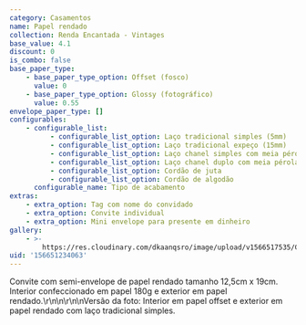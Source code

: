 ```yaml
---
category: Casamentos
name: Papel rendado
collection: Renda Encantada - Vintages
base_value: 4.1
discount: 0
is_combo: false
base_paper_type:
    - base_paper_type_option: Offset (fosco)
      value: 0
    - base_paper_type_option: Glossy (fotográfico)
      value: 0.55
envelope_paper_type: []
configurables:
    - configurable_list:
          - configurable_list_option: Laço tradicional simples (5mm)
          - configurable_list_option: Laço tradicional expeço (15mm)
          - configurable_list_option: Laço chanel simples com meia pérola
          - configurable_list_option: Laço chanel duplo com meia pérola
          - configurable_list_option: Cordão de juta
          - configurable_list_option: Cordão de algodão
      configurable_name: Tipo de acabamento
extras:
    - extra_option: Tag com nome do convidado
    - extra_option: Convite individual
    - extra_option: Mini envelope para presente em dinheiro
gallery:
    - >-
        https://res.cloudinary.com/dkaanqsro/image/upload/v1566517535/Casamentos/Modelo_Papel_rendado_q4jlzl.jpg
uid: '156651234063'
---
```


Convite com semi-envelope de papel rendado tamanho 12,5cm x 19cm. Interior confeccionado em papel 180g e exterior em papel rendado.\r\n\n\r\n\nVersão da foto: Interior em papel offset e exterior em papel rendado com laço tradicional simples.
